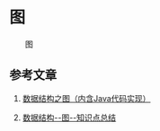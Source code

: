 #  图

　　图

## 参考文章

1. [数据结构之图（内含Java代码实现）](https://blog.csdn.net/qq_41701956/article/details/99588446)

2. [数据结构--图--知识点总结](https://blog.csdn.net/void_worker/article/details/80720466)

